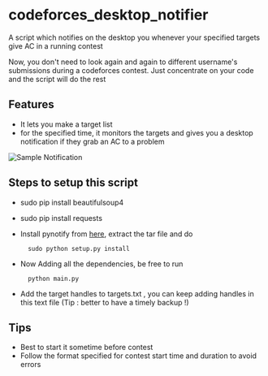 # codeforces_desktop_notifier
A script which notifies on the desktop you whenever your specified targets give AC in a running contest

Now, you don't need to look again and again to different username's submissions during a codeforces contest.
Just concentrate on your code and the script will do the rest

Features
------------
* It lets you make a target list 
* for the specified time, it monitors the targets and gives you a desktop notification if they grab an AC to a problem

![Sample Notification](http://i.imgur.com/2HuUx9X.png)

Steps to setup this script
-----------------------------
* sudo pip install beautifulsoup4
* sudo pip install requests
* Install pynotify from [here](http://download.gna.org/py-notify/index.html), extract the tar file and do
 
		sudo python setup.py install
* Now Adding all the dependencies, be free to run 

		python main.py
* Add the target handles to targets.txt , you can keep adding handles in this text file (Tip : better to have a timely backup !)

Tips
--------
* Best to start it sometime before contest 
* Follow the format specified for contest start time and duration to avoid errors
